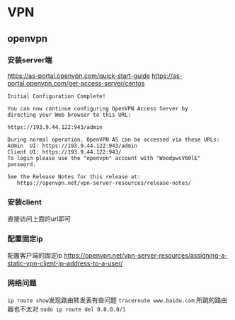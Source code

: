 # VPN


## openvpn

### 安装server端
https://as-portal.openvpn.com/quick-start-guide
https://as-portal.openvpn.com/get-access-server/centos

```log
Initial Configuration Complete!

You can now continue configuring OpenVPN Access Server by
directing your Web browser to this URL:

https://193.9.44.122:943/admin

During normal operation, OpenVPN AS can be accessed via these URLs:
Admin  UI: https://193.9.44.122:943/admin
Client UI: https://193.9.44.122:943/
To login please use the "openvpn" account with "WoodpwsV60lE" password.

See the Release Notes for this release at:
   https://openvpn.net/vpn-server-resources/release-notes/
```

### 安装client
直接访问上面的url即可


### 配置固定ip
配置客户端的固定ip
https://openvpn.net/vpn-server-resources/assigning-a-static-vpn-client-ip-address-to-a-user/

### 网络问题

`ip route show`发现路由转发表有些问题
`traceroute www.baidu.com` 所跳的路由器也不太对
`sudo ip route del 0.0.0.0/1`